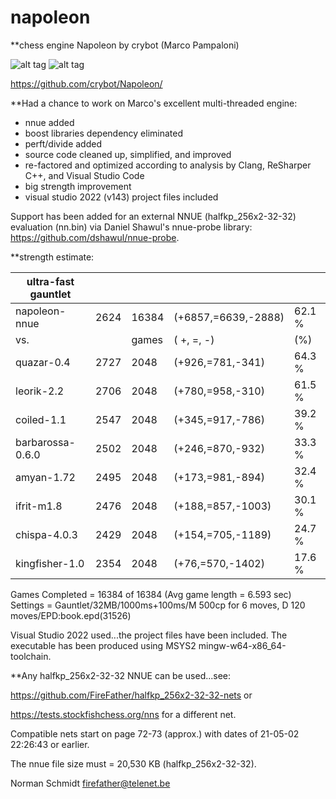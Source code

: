 # napoleon
 
**chess engine Napoleon by crybot (Marco Pampaloni)

![alt tag](https://raw.githubusercontent.com/FireFather/napoleon/master/logos/napoleon.bmp)
![alt tag](https://raw.githubusercontent.com/FireFather/napoleon/master/logos/napoleonpp.bmp)

https://github.com/crybot/Napoleon/

**Had a chance to work on Marco's excellent multi-threaded engine:

- nnue added
- boost libraries dependency eliminated
- perft/divide added
- source code cleaned up, simplified, and improved
- re-factored and optimized according to analysis by Clang, ReSharper C++, and Visual Studio Code
- big strength improvement
- visual studio 2022 (v143) project files included

Support has been added for an external NNUE (halfkp_256x2-32-32) evaluation (nn.bin) via Daniel Shawul's nnue-probe library: https://github.com/dshawul/nnue-probe.

**strength estimate:

| ultra-fast gauntlet |       |       |                   |       |
| --------------------| ----- |------ | ----------------- | ----- |
|  napoleon-nnue      | 2624 |  16384 |(+6857,=6639,-2888)| 62.1 %|
|  vs.                |      | games |(    +,    =,    -)|   (%) |
|  quazar-0.4         | 2727 |   2048 |(+926,=781,-341)   | 64.3 %|
|  leorik-2.2         | 2706 |   2048 |(+780,=958,-310)   | 61.5 %|
|  coiled-1.1         | 2547 |   2048 |(+345,=917,-786)   | 39.2 %|
|  barbarossa-0.6.0   | 2502 |   2048 |(+246,=870,-932)   | 33.3 %|
|  amyan-1.72         | 2495 |   2048 |(+173,=981,-894)   | 32.4 %|
|  ifrit-m1.8         | 2476 |   2048 |(+188,=857,-1003)  | 30.1 %|
|  chispa-4.0.3       | 2429 |   2048 |(+154,=705,-1189)  | 24.7 %|
|  kingfisher-1.0     | 2354 |   2048 |(+76,=570,-1402)   | 17.6 %|

Games Completed = 16384 of 16384 (Avg game length = 6.593 sec)
Settings = Gauntlet/32MB/1000ms+100ms/M 500cp for 6 moves, D 120 moves/EPD:book.epd(31526)	

Visual Studio 2022 used...the project files have been included.
The executable has been produced using MSYS2 mingw-w64-x86_64-toolchain.

**Any halfkp_256x2-32-32 NNUE can be used...see:

https://github.com/FireFather/halfkp_256x2-32-32-nets or

https://tests.stockfishchess.org/nns for a different net.

Compatible nets start on page 72-73 (approx.) with dates of 21-05-02 22:26:43 or earlier.

The nnue file size must = 20,530 KB (halfkp_256x2-32-32).

Norman Schmidt firefather@telenet.be
